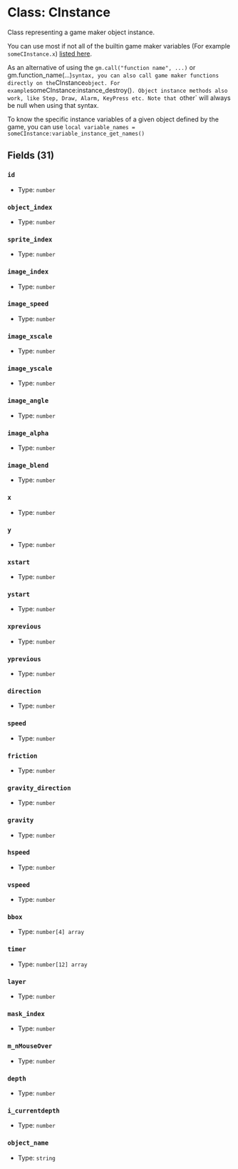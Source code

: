 # Class: CInstance

Class representing a game maker object instance.

You can use most if not all of the builtin game maker variables (For example `someCInstance.x`) [listed here](https://manual.gamemaker.io/monthly/en/GameMaker_Language/GML_Reference/Asset_Management/Instances/Instance_Variables/Instance_Variables.htm).

As an alternative of using the `gm.call("function name", ...)` or gm.function_name(...)` syntax, you can also call game maker functions directly on the `CInstance` object.
For example `someCInstance:instance_destroy()`.
Object instance methods also work, like Step, Draw, Alarm, KeyPress etc.
Note that `other` will always be null when using that syntax.

To know the specific instance variables of a given object defined by the game, you can use `local variable_names = someCInstance:variable_instance_get_names()`

## Fields (31)

### `id`

- Type: `number`

### `object_index`

- Type: `number`

### `sprite_index`

- Type: `number`

### `image_index`

- Type: `number`

### `image_speed`

- Type: `number`

### `image_xscale`

- Type: `number`

### `image_yscale`

- Type: `number`

### `image_angle`

- Type: `number`

### `image_alpha`

- Type: `number`

### `image_blend`

- Type: `number`

### `x`

- Type: `number`

### `y`

- Type: `number`

### `xstart`

- Type: `number`

### `ystart`

- Type: `number`

### `xprevious`

- Type: `number`

### `yprevious`

- Type: `number`

### `direction`

- Type: `number`

### `speed`

- Type: `number`

### `friction`

- Type: `number`

### `gravity_direction`

- Type: `number`

### `gravity`

- Type: `number`

### `hspeed`

- Type: `number`

### `vspeed`

- Type: `number`

### `bbox`

- Type: `number[4] array`

### `timer`

- Type: `number[12] array`

### `layer`

- Type: `number`

### `mask_index`

- Type: `number`

### `m_nMouseOver`

- Type: `number`

### `depth`

- Type: `number`

### `i_currentdepth`

- Type: `number`

### `object_name`

- Type: `string`

